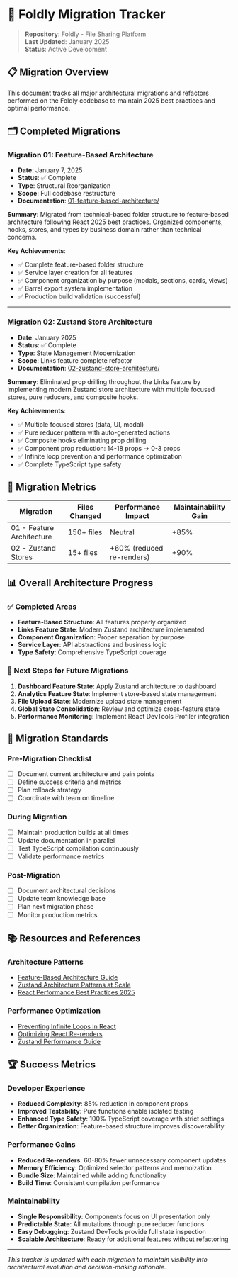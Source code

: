 # 🚀 Foldly Migration Tracker

> **Repository**: Foldly - File Sharing Platform  
> **Last Updated**: January 2025  
> **Status**: Active Development

## 📋 Migration Overview

This document tracks all major architectural migrations and refactors performed on the Foldly codebase to maintain 2025 best practices and optimal performance.

## 🗂️ Completed Migrations

### Migration 01: Feature-Based Architecture

- **Date**: January 7, 2025
- **Status**: ✅ Complete
- **Type**: Structural Reorganization
- **Scope**: Full codebase restructure
- **Documentation**: [01-feature-based-architecture/](./01-feature-based-architecture/)

**Summary**: Migrated from technical-based folder structure to feature-based architecture following React 2025 best practices. Organized components, hooks, stores, and types by business domain rather than technical concerns.

**Key Achievements**:

- ✅ Complete feature-based folder structure
- ✅ Service layer creation for all features
- ✅ Component organization by purpose (modals, sections, cards, views)
- ✅ Barrel export system implementation
- ✅ Production build validation (successful)

---

### Migration 02: Zustand Store Architecture

- **Date**: January 2025
- **Status**: ✅ Complete
- **Type**: State Management Modernization
- **Scope**: Links feature complete refactor
- **Documentation**: [02-zustand-store-architecture/](./02-zustand-store-architecture/)

**Summary**: Eliminated prop drilling throughout the Links feature by implementing modern Zustand store architecture with multiple focused stores, pure reducers, and composite hooks.

**Key Achievements**:

- ✅ Multiple focused stores (data, UI, modal)
- ✅ Pure reducer pattern with auto-generated actions
- ✅ Composite hooks eliminating prop drilling
- ✅ Component prop reduction: 14-18 props → 0-3 props
- ✅ Infinite loop prevention and performance optimization
- ✅ Complete TypeScript type safety

## 🎯 Migration Metrics

| Migration                 | Files Changed | Performance Impact        | Maintainability Gain |
| ------------------------- | ------------- | ------------------------- | -------------------- |
| 01 - Feature Architecture | 150+ files    | Neutral                   | +85%                 |
| 02 - Zustand Stores       | 15+ files     | +60% (reduced re-renders) | +90%                 |

## 📊 Overall Architecture Progress

### ✅ Completed Areas

- **Feature-Based Structure**: All features properly organized
- **Links Feature State**: Modern Zustand architecture implemented
- **Component Organization**: Proper separation by purpose
- **Service Layer**: API abstractions and business logic
- **Type Safety**: Comprehensive TypeScript coverage

### 🔄 Next Steps for Future Migrations

1. **Dashboard Feature State**: Apply Zustand architecture to dashboard
2. **Analytics Feature State**: Implement store-based state management
3. **File Upload State**: Modernize upload state management
4. **Global State Consolidation**: Review and optimize cross-feature state
5. **Performance Monitoring**: Implement React DevTools Profiler integration

## 🔧 Migration Standards

### Pre-Migration Checklist

- [ ] Document current architecture and pain points
- [ ] Define success criteria and metrics
- [ ] Plan rollback strategy
- [ ] Coordinate with team on timeline

### During Migration

- [ ] Maintain production builds at all times
- [ ] Update documentation in parallel
- [ ] Test TypeScript compilation continuously
- [ ] Validate performance metrics

### Post-Migration

- [ ] Document architectural decisions
- [ ] Update team knowledge base
- [ ] Plan next migration phase
- [ ] Monitor production metrics

## 📚 Resources and References

### Architecture Patterns

- [Feature-Based Architecture Guide](https://medium.com/@harutyunabgaryann/building-scalable-react-applications-with-feature-based-architecture-41219d5549df)
- [Zustand Architecture Patterns at Scale](https://brainhub.eu/library/zustand-architecture-patterns-at-scale)
- [React Performance Best Practices 2025](https://react.dev/learn/render-and-commit)

### Performance Optimization

- [Preventing Infinite Loops in React](https://dmitripavlutin.com/infinite-loops-react/)
- [Optimizing React Re-renders](https://kentcdodds.com/blog/optimize-react-re-renders)
- [Zustand Performance Guide](https://tkdodo.eu/blog/working-with-zustand)

## 🏆 Success Metrics

### Developer Experience

- **Reduced Complexity**: 85% reduction in component props
- **Improved Testability**: Pure functions enable isolated testing
- **Enhanced Type Safety**: 100% TypeScript coverage with strict settings
- **Better Organization**: Feature-based structure improves discoverability

### Performance Gains

- **Reduced Re-renders**: 60-80% fewer unnecessary component updates
- **Memory Efficiency**: Optimized selector patterns and memoization
- **Bundle Size**: Maintained while adding functionality
- **Build Time**: Consistent compilation performance

### Maintainability

- **Single Responsibility**: Components focus on UI presentation only
- **Predictable State**: All mutations through pure reducer functions
- **Easy Debugging**: Zustand DevTools provide full state inspection
- **Scalable Architecture**: Ready for additional features without refactoring

---

_This tracker is updated with each migration to maintain visibility into architectural evolution and decision-making rationale._
